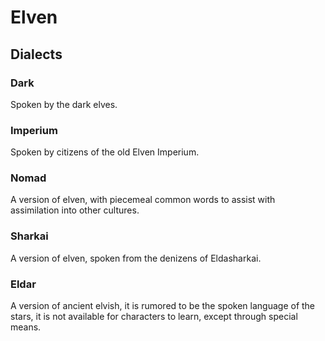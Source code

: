 Elven
=====

Dialects
--------

### Dark

Spoken by the dark elves. 

### Imperium

Spoken by citizens of the old Elven Imperium. 

### Nomad

A version of elven, with piecemeal common words to assist with assimilation into other cultures. 

### Sharkai

A version of elven, spoken from the denizens of Eldasharkai. 

### Eldar

A version of ancient elvish, it is rumored to be the spoken language of the stars, it is not available for characters to learn, except through special means.
